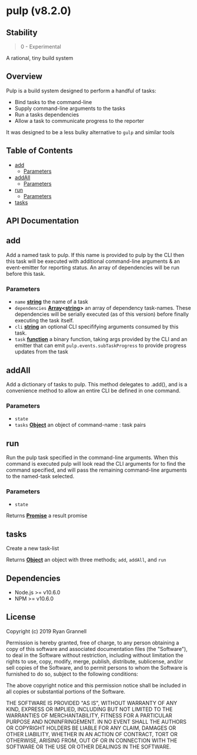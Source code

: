 
# pulp (v8.2.0)

## Stability

> 0 - Experimental

A rational, tiny build system


## Overview

Pulp is a build system designed to perform a handful of tasks:

- Bind tasks to the command-line
- Supply command-line arguments to the tasks
- Run a tasks dependencies
- Allow a task to communicate progress to the reporter

It was designed to be a less bulky alternative to `gulp` and similar tools


## Table of Contents

- [add](#add)
  * [Parameters](#parameters)
- [addAll](#addall)
  * [Parameters](#parameters-1)
- [run](#run)
  * [Parameters](#parameters-2)
- [tasks](#tasks)

## API Documentation

<!-- Generated by documentation.js. Update this documentation by updating the source code. -->

## add

Add a named task to pulp. If this name is provided to pulp by the CLI then this task
  will be executed with additional command-line arguments & an event-emitter for reporting
  status. An array of dependencies will be run before this task.

### Parameters

-   `name` **[string][1]** the name of a task
-   `dependencies` **[Array][2]&lt;[string][1]>** an array of dependency task-names. These dependencies will be
      serially executed (as of this version) before finally executing the task itself.
-   `cli` **[string][1]** an optional CLI specififying arguments consumed by this task.
-   `task` **[function][3]** a binary function, taking args provided by the CLI and an emitter that
      can emit `pulp.events.subTaskProgress` to provide progress updates from the task

## addAll

Add a dictionary of tasks to pulp. This method delegates to .add(), and is a convenience method
  to allow an entire CLI be defined in one command.

### Parameters

-   `state`  
-   `tasks` **[Object][4]** an object of command-name : task pairs

## run

Run the pulp task specified in the command-line arguments. When this command
  is executed pulp will look read the CLI arguments for to find the command specified, and
  will pass the remaining command-line arguments to the named-task selected.

### Parameters

-   `state`  

Returns **[Promise][5]** a result promise

## tasks

Create a new task-list

Returns **[Object][4]** an object with three  methods; `add`, `addAll`, and `run`

[1]: https://developer.mozilla.org/docs/Web/JavaScript/Reference/Global_Objects/String

[2]: https://developer.mozilla.org/docs/Web/JavaScript/Reference/Global_Objects/Array

[3]: https://developer.mozilla.org/docs/Web/JavaScript/Reference/Statements/function

[4]: https://developer.mozilla.org/docs/Web/JavaScript/Reference/Global_Objects/Object

[5]: https://developer.mozilla.org/docs/Web/JavaScript/Reference/Global_Objects/Promise


## Dependencies

- Node.js >= v10.6.0
- NPM >= v10.6.0

## License

Copyright (c) 2019 Ryan Grannell

Permission is hereby granted, free of charge, to any person obtaining a copy of this software and associated documentation files (the "Software"), to deal in the Software without restriction, including without limitation the rights to use, copy, modify, merge, publish, distribute, sublicense, and/or sell copies of the Software, and to permit persons to whom the Software is furnished to do so, subject to the following conditions:

The above copyright notice and this permission notice shall be included in all copies or substantial portions of the Software.

THE SOFTWARE IS PROVIDED "AS IS", WITHOUT WARRANTY OF ANY KIND, EXPRESS OR IMPLIED, INCLUDING BUT NOT LIMITED TO THE WARRANTIES OF MERCHANTABILITY, FITNESS FOR A PARTICULAR PURPOSE AND NONINFRINGEMENT. IN NO EVENT SHALL THE AUTHORS OR COPYRIGHT HOLDERS BE LIABLE FOR ANY CLAIM, DAMAGES OR OTHER LIABILITY, WHETHER IN AN ACTION OF CONTRACT, TORT OR OTHERWISE, ARISING FROM, OUT OF OR IN CONNECTION WITH THE SOFTWARE OR THE USE OR OTHER DEALINGS IN THE SOFTWARE.
